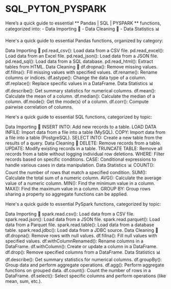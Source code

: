 # SQL_PYTON_PYSPARK
Here’s a quick guide to essential ** Pandas | SQL | PYSPARK ** functions, categorized into: - Data Importing 📝 - Data Cleaning 🧼 - Data Statistics 📊

Here's a quick guide to essential Pandas functions, organized by category:

Data Importing 📝
pd.read_csv(): Load data from a CSV file.
pd.read_excel(): Load data from an Excel file.
pd.read_json(): Load data from a JSON file.
pd.read_sql(): Load data from a SQL database.
pd.read_html(): Extract tables from HTML.
Data Cleaning 🧼
df.dropna(): Remove missing values.
df.fillna(): Fill missing values with specified values.
df.rename(): Rename columns or indices.
df.astype(): Change the data type of a column.
df.replace(): Replace specific values in a DataFrame.
Data Statistics 📊
df.describe(): Get summary statistics for numerical columns.
df.mean(): Calculate the mean of a column.
df.median(): Calculate the median of a column.
df.mode(): Get the mode(s) of a column.
df.corr(): Compute pairwise correlation of columns.


Here's a quick guide to essential SQL functions, categorized by topic:

Data Importing 📝
INSERT INTO: Add new records to a table.
LOAD DATA INFILE: Import data from a file into a table (MySQL).
COPY: Import data from a file into a table (PostgreSQL).
SELECT INTO: Create a new table from the results of a query.
Data Cleaning 🧼
DELETE: Remove records from a table.
UPDATE: Modify existing records in a table.
TRUNCATE TABLE: Remove all records from a table without logging individual row deletions.
WHERE: Filter records based on specific conditions.
CASE: Conditional expressions to handle various cases in data manipulation.
Data Statistics 📊
COUNT(): Count the number of rows that match a specified condition.
SUM(): Calculate the total sum of a numeric column.
AVG(): Calculate the average value of a numeric column.
MIN(): Find the minimum value in a column.
MAX(): Find the maximum value in a column.
GROUP BY: Group rows sharing a property so aggregate functions can be applied.


Here's a quick guide to essential PySpark functions, categorized by topic:

Data Importing 📝
spark.read.csv(): Load data from a CSV file.
spark.read.json(): Load data from a JSON file.
spark.read.parquet(): Load data from a Parquet file.
spark.read.table(): Load data from a database table.
spark.read.jdbc(): Load data from a JDBC source.
Data Cleaning 🧼
df.dropna(): Remove rows with null values.
df.fillna(): Fill null values with specified values.
df.withColumnRenamed(): Rename columns in a DataFrame.
df.withColumn(): Create or update a column in a DataFrame.
df.drop(): Remove specified columns from a DataFrame.
Data Statistics 📊
df.describe(): Get summary statistics for numerical columns.
df.groupBy(): Group data and perform aggregate operations.
df.agg(): Perform aggregate functions on grouped data.
df.count(): Count the number of rows in a DataFrame.
df.select(): Select specific columns and perform operations (like mean, sum, etc.).




